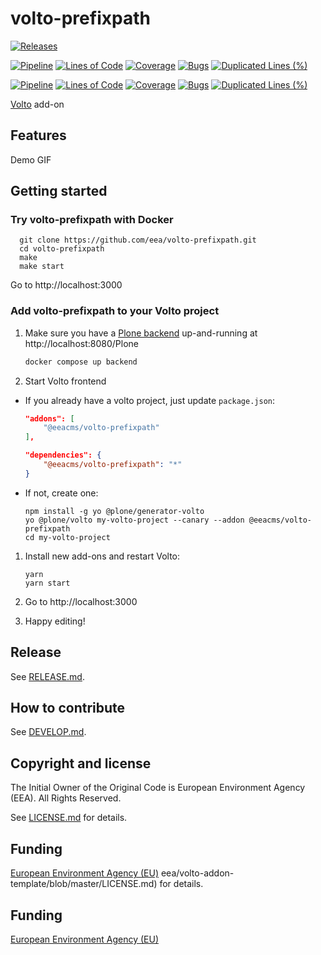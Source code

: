 # volto-prefixpath

[![Releases](https://img.shields.io/github/v/release/eea/volto-prefixpath)](https://github.com/eea/volto-prefixpath/releases)

[![Pipeline](https://ci.eionet.europa.eu/buildStatus/icon?job=volto-addons%2Fvolto-prefixpath%2Fmaster&subject=master)](https://ci.eionet.europa.eu/view/Github/job/volto-addons/job/volto-prefixpath/job/master/display/redirect)
[![Lines of Code](https://sonarqube.eea.europa.eu/api/project_badges/measure?project=volto-prefixpath-master&metric=ncloc)](https://sonarqube.eea.europa.eu/dashboard?id=volto-prefixpath-master)
[![Coverage](https://sonarqube.eea.europa.eu/api/project_badges/measure?project=volto-prefixpath-master&metric=coverage)](https://sonarqube.eea.europa.eu/dashboard?id=volto-prefixpath-master)
[![Bugs](https://sonarqube.eea.europa.eu/api/project_badges/measure?project=volto-prefixpath-master&metric=bugs)](https://sonarqube.eea.europa.eu/dashboard?id=volto-prefixpath-master)
[![Duplicated Lines (%)](https://sonarqube.eea.europa.eu/api/project_badges/measure?project=volto-prefixpath-master&metric=duplicated_lines_density)](https://sonarqube.eea.europa.eu/dashboard?id=volto-prefixpath-master)

[![Pipeline](https://ci.eionet.europa.eu/buildStatus/icon?job=volto-addons%2Fvolto-prefixpath%2Fdevelop&subject=develop)](https://ci.eionet.europa.eu/view/Github/job/volto-addons/job/volto-prefixpath/job/develop/display/redirect)
[![Lines of Code](https://sonarqube.eea.europa.eu/api/project_badges/measure?project=volto-prefixpath-develop&metric=ncloc)](https://sonarqube.eea.europa.eu/dashboard?id=volto-prefixpath-develop)
[![Coverage](https://sonarqube.eea.europa.eu/api/project_badges/measure?project=volto-prefixpath-develop&metric=coverage)](https://sonarqube.eea.europa.eu/dashboard?id=volto-prefixpath-develop)
[![Bugs](https://sonarqube.eea.europa.eu/api/project_badges/measure?project=volto-prefixpath-develop&metric=bugs)](https://sonarqube.eea.europa.eu/dashboard?id=volto-prefixpath-develop)
[![Duplicated Lines (%)](https://sonarqube.eea.europa.eu/api/project_badges/measure?project=volto-prefixpath-develop&metric=duplicated_lines_density)](https://sonarqube.eea.europa.eu/dashboard?id=volto-prefixpath-develop)

[Volto](https://github.com/plone/volto) add-on

## Features

Demo GIF

## Getting started

### Try volto-prefixpath with Docker

      git clone https://github.com/eea/volto-prefixpath.git
      cd volto-prefixpath
      make
      make start

Go to http://localhost:3000

### Add volto-prefixpath to your Volto project

1. Make sure you have a [Plone backend](https://plone.org/download) up-and-running at http://localhost:8080/Plone

   ```Bash
   docker compose up backend
   ```

1. Start Volto frontend

- If you already have a volto project, just update `package.json`:

  ```JSON
  "addons": [
      "@eeacms/volto-prefixpath"
  ],

  "dependencies": {
      "@eeacms/volto-prefixpath": "*"
  }
  ```

- If not, create one:

  ```
  npm install -g yo @plone/generator-volto
  yo @plone/volto my-volto-project --canary --addon @eeacms/volto-prefixpath
  cd my-volto-project
  ```

1. Install new add-ons and restart Volto:

   ```
   yarn
   yarn start
   ```

1. Go to http://localhost:3000

1. Happy editing!

## Release

See [RELEASE.md](https://github.com/eea/volto-prefixpath/blob/master/RELEASE.md).

## How to contribute

See [DEVELOP.md](https://github.com/eea/volto-prefixpath/blob/master/DEVELOP.md).

## Copyright and license

The Initial Owner of the Original Code is European Environment Agency (EEA).
All Rights Reserved.

See [LICENSE.md](https://github.com/eea/volto-prefixpath/blob/master/LICENSE.md) for details.

## Funding

[European Environment Agency (EU)](http://eea.europa.eu)
eea/volto-addon-template/blob/master/LICENSE.md) for details.

## Funding

[European Environment Agency (EU)](http://eea.europa.eu)
